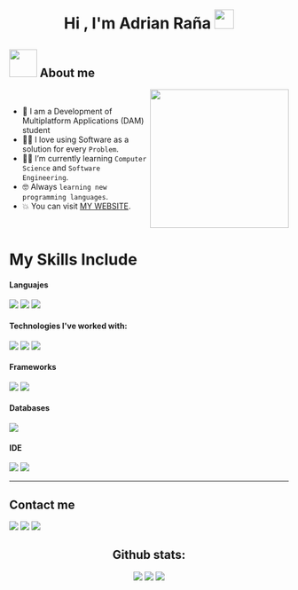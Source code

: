 <h1 align="center">Hi , I'm Adrian Raña <img src="https://media.giphy.com/media/hvRJCLFzcasrR4ia7z/giphy.gif" width="35"></h1>
<h2><picture><img src = "https://github.com/7oSkaaa/7oSkaaa/blob/main/Images/about_me.gif?raw=true" width = 50px></picture> About me</h2>

<picture> <img align="right" src="https://github.com/7oSkaaa/7oSkaaa/blob/main/Images/Right_Side.gif?raw=true" width = 250px></picture>

<br>

- :school: I am a Development of Multiplatform Applications (DAM) student
- :technologist: I love using Software as a solution for every `Problem`.
- :student: I’m currently learning `Computer Science` and `Software Engineering`.
- :nerd_face: Always `learning new programming languages`.
- :boom: You can visit [MY WEBSITE](https://adrii-0906.github.io/).
<br>
<h1>My Skills Include</h1>

<h4> Languajes </h4>
<span> 
  <img src="https://img.shields.io/badge/HTML5-E34F26?style=for-the-badge&logo=html5&logoColor=white">
  <img src="https://img.shields.io/badge/CSS3-1572B6?style=for-the-badge&logo=css3&logoColor=white">
   <img src="https://img.shields.io/badge/Java-ED8B00?style=for-the-badge&logo=java&logoColor=white">

</span>

<h4> Technologies I've worked with: </h4>
<span> 
  <img src="https://img.shields.io/badge/python-3670A0?style=for-the-badge&logo=python&logoColor=ffdd54">
  <img src="https://img.shields.io/badge/SASS-hotpink.svg?style=for-the-badge&logo=SASS&logoColor=white">
  <img src="https://img.shields.io/badge/Java-ED8B00?style=for-the-badge&logo=java&logoColor=white">
</span>

<h4> Frameworks </h4>
<span>
  <img src="https://img.shields.io/badge/Bootstrap-563D7C?style=for-the-badge&logo=bootstrap&logoColor=white">
  <img src="https://img.shields.io/badge/spring-%236DB33F.svg?style=for-the-badge&logo=spring&logoColor=white">
</span>

<h4> Databases </h4>
<span>
  <img src="https://img.shields.io/badge/MySQL-00000F?style=for-the-badge&logo=mysql&logoColor=white">
</span>

<h4> IDE </h4>
<span>
<img src="https://img.shields.io/badge/Visual%20Studio%20Code-0078d7.svg?style=for-the-badge&logo=visual-studio-code&logoColor=white">
<img src="https://img.shields.io/badge/IntelliJIDEA-000000.svg?style=for-the-badge&logo=intellij-idea&logoColor=white">

<hr>
<h2>Contact me</h2>
<a target="_blank" href="mailto:adrianre.dev@gmail.com"><img src="https://img.shields.io/badge/-Gmail-D14836?style=for-the-badge&logo=Gmail&logoColor=white"></img></a>
<a target="_blank" href="https://discord.com/channels/@me"><img src="https://img.shields.io/badge/Discord-%235865F2.svg?style=for-the-badge&logo=discord&logoColor=white"></img></a>
<a target="_blank" href="https://www.linkedin.com/in/adri%C3%A1n-ra%C3%B1a-b3a517356/"><img src="https://img.shields.io/badge/linkedin-%230077B5.svg?style=for-the-badge&logo=linkedin&logoColor=white"></img></a>

<div align="center">
<h2>Github stats:</h2> 

[![](https://github-readme-stats.vercel.app/api?username=Adrii-0906&show_icons=true&theme=tokyonight&hide_border=true&locale=en)](https://github.com/Adrii-0906)
[![](https://github-readme-streak-stats.herokuapp.com/?user=Adrii-0906&theme=material-palenight)](https://github.com/Adrii-0906)
![](https://github-readme-stats.vercel.app/api/top-langs/?username=Adrii-0906&theme=radical&hide_border=false&include_all_commits=false&count_private=false&layout=compact)
</div>

